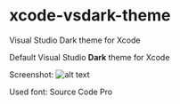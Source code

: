 # xcode-vsdark-theme
Visual Studio Dark theme for Xcode

Default Visual Studio **Dark** theme for Xcode

Screenshot:
![alt text](https://b.radikal.ru/b03/1808/37/3dcf7144276bt.jpg)

Used font: Source Code Pro
